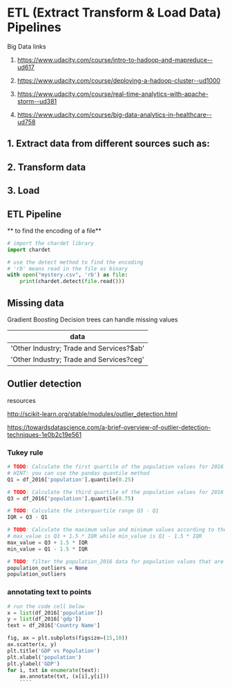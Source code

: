 # ETL (Extract Transform & Load Data) Pipelines

Big Data links

1. https://www.udacity.com/course/intro-to-hadoop-and-mapreduce--ud617

2. https://www.udacity.com/course/deploying-a-hadoop-cluster--ud1000

3. https://www.udacity.com/course/real-time-analytics-with-apache-storm--ud381

4. https://www.udacity.com/course/big-data-analytics-in-healthcare--ud758

## 1. Extract data from different sources such as:



## 2. Transform data


## 3. Load

## ETL Pipeline

** to find the encoding of a file**
```` python
# import the chardet library
import chardet 

# use the detect method to find the encoding
# 'rb' means read in the file as binary
with open("mystery.csv", 'rb') as file:
    print(chardet.detect(file.read()))
````

## Missing data

Gradient Boosting Decision trees can handle missing values

| data                                           |
|------------------------------------------------|
| 'Other Industry; Trade and Services?$ab' |
| 'Other Industry; Trade and Services?ceg' |


## Outlier detection

resources

http://scikit-learn.org/stable/modules/outlier_detection.html

https://towardsdatascience.com/a-brief-overview-of-outlier-detection-techniques-1e0b2c19e561

### Tukey rule

````python
# TODO: Calculate the first quartile of the population values for 2016
# HINT: you can use the pandas quantile method 
Q1 = df_2016['population'].quantile(0.25)

# TODO: Calculate the third quartile of the population values for 2016
Q3 = df_2016['population'].quantile(0.75)

# TODO: Calculate the interquartile range Q3 - Q1
IQR = Q3 - Q1

# TODO: Calculate the maximum value and minimum values according to the Tukey rule
# max_value is Q3 + 1.5 * IQR while min_value is Q1 - 1.5 * IQR
max_value = Q3 + 1.5 * IQR
min_value = Q1 - 1.5 * IQR

# TODO: filter the population_2016 data for population values that are greater than max_value or less than min_value
population_outliers = None
population_outliers
````

### annotating text to points

````python
# run the code cell below
x = list(df_2016['population'])
y = list(df_2016['gdp'])
text = df_2016['Country Name']

fig, ax = plt.subplots(figsize=(15,10))
ax.scatter(x, y)
plt.title('GDP vs Population')
plt.xlabel('population')
plt.ylabel('GDP')
for i, txt in enumerate(text):
    ax.annotate(txt, (x[i],y[i]))
    ````
